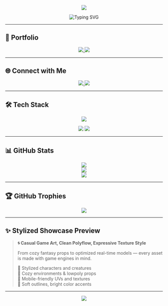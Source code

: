 <!-- 💫 Header with wave -->
<p align="center">
  <img src="https://capsule-render.vercel.app/api?type=waving&color=000000&height=200&section=header&text=Kelni%20%7C%20Stylized%203D%20Artist&fontSize=36&fontColor=FFFFFF&animation=fadeIn"/>
</p>

<!-- ⌨ Typing effect -->
<p align="center">
  <img src="https://readme-typing-svg.herokuapp.com?font=Fira+Code&size=22&pause=1000&color=FFFFFF&background=00000000&center=true&vCenter=true&width=650&lines=🎮+Game-ready+Assets+for+Indie+and+Mobile+Games;✨+Stylized+3D+Models+%7C+Casual+Art+Focus;🛠+From+Concept+to+Sketchfab+Showcase;🔥+Optimized%2C+Efficient%2C+Beautiful." alt="Typing SVG" />
</p>

---

## 🎨 Portfolio

<p align="center">
  <a href="https://sketchfab.com/Kelni">
    <img src="https://img.shields.io/badge/Sketchfab-3D%20Models-000000?style=for-the-badge&logo=sketchfab&logoColor=1CAAD9"/>
  </a>
  <a href="https://www.artstation.com/kelni1">
    <img src="https://img.shields.io/badge/ArtStation-Stylized%20Art-000000?style=for-the-badge&logo=artstation&logoColor=13AFF0"/>
  </a>
</p>

---

## 🌐 Connect with Me

<p align="center">
  <a href="https://discord.gg/kelni">
    <img src="https://img.shields.io/badge/Discord-Join%20Community-000000?style=for-the-badge&logo=discord&logoColor=7289DA"/>
  </a>
  <a href="mailto:Kelni1@proton.me">
    <img src="https://img.shields.io/badge/Email-Contact%20Me-000000?style=for-the-badge&logo=gmail&logoColor=D14836"/>
  </a>
</p>

---

## 🛠 Tech Stack

<p align="center">
  <img src="https://skillicons.dev/icons?i=blender,unity,godot,ps&theme=dark" />
</p>

<p align="center">
  <img src="https://img.shields.io/badge/Focus-Stylized%20Casual%20Graphics-000000?style=flat-square&logoColor=white&color=gray">
  <img src="https://img.shields.io/badge/Workflow-Mobile%20Optimized-000000?style=flat-square&logoColor=white&color=gray">
</p>

---

## 📊 GitHub Stats

<p align="center">
  <img src="https://github-readme-stats.vercel.app/api?username=Keln1&theme=dark&hide_border=true&show_icons=true&count_private=true&include_all_commits=true" />
  <br/>
  <img src="https://github-readme-stats.vercel.app/api/top-langs/?username=Keln1&layout=compact&theme=dark&hide_border=true" />
  <br/>
  <img src="https://github-readme-streak-stats.herokuapp.com/?user=Keln1&theme=dark&hide_border=true" />
</p>

---

## 🏆 GitHub Trophies

<p align="center">
  <img src="https://github-profile-trophy.vercel.app/?username=Keln1&theme=darkhub&no-frame=true&row=1&column=7" />
</p>

---

## ✨ Stylized Showcase Preview

> **🌀 Casual Game Art, Clean Polyflow, Expressive Texture Style**
>
> From cozy fantasy props to optimized real-time models — every asset is made with game engines in mind.
>
> 🔹 Stylized characters and creatures  
> 🔹 Cozy environments & lowpoly props  
> 🔹 Mobile-friendly UVs and textures  
> 🔹 Soft outlines, bright color accents

---

<!-- 🔻 Footer wave -->
<p align="center">
  <img src="https://capsule-render.vercel.app/api?type=waving&color=000000&height=100&section=footer"/>
</p>
